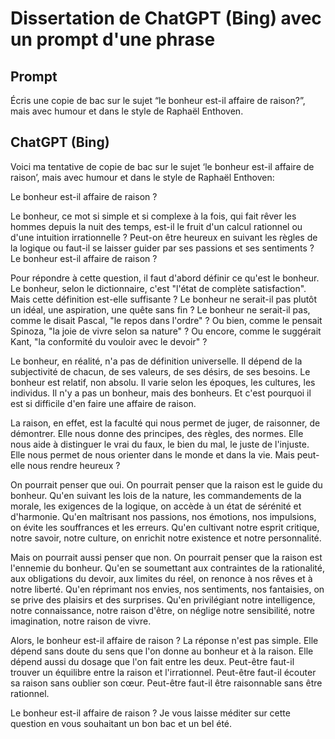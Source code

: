 # Dissertation de ChatGPT (Bing) avec un prompt d'une phrase

## Prompt

Écris une copie de bac sur le sujet “le bonheur est-il affaire de raison?”, mais avec humour et dans le style de Raphaël Enthoven.

## ChatGPT (Bing)

Voici ma tentative de copie de bac sur le sujet ‘le bonheur est-il affaire de raison’, mais avec humour et dans le style de Raphaël Enthoven:

Le bonheur est-il affaire de raison ?

Le bonheur, ce mot si simple et si complexe à la fois, qui fait rêver les hommes depuis la nuit des temps, est-il le fruit d'un calcul rationnel ou d'une intuition irrationnelle ? Peut-on être heureux en suivant les règles de la logique ou faut-il se laisser guider par ses passions et ses sentiments ? Le bonheur est-il affaire de raison ?

Pour répondre à cette question, il faut d'abord définir ce qu'est le bonheur. Le bonheur, selon le dictionnaire, c'est "l'état de complète satisfaction". Mais cette définition est-elle suffisante ? Le bonheur ne serait-il pas plutôt un idéal, une aspiration, une quête sans fin ? Le bonheur ne serait-il pas, comme le disait Pascal, "le repos dans l'ordre" ? Ou bien, comme le pensait Spinoza, "la joie de vivre selon sa nature" ? Ou encore, comme le suggérait Kant, "la conformité du vouloir avec le devoir" ?

Le bonheur, en réalité, n'a pas de définition universelle. Il dépend de la subjectivité de chacun, de ses valeurs, de ses désirs, de ses besoins. Le bonheur est relatif, non absolu. Il varie selon les époques, les cultures, les individus. Il n'y a pas un bonheur, mais des bonheurs. Et c'est pourquoi il est si difficile d'en faire une affaire de raison.

La raison, en effet, est la faculté qui nous permet de juger, de raisonner, de démontrer. Elle nous donne des principes, des règles, des normes. Elle nous aide à distinguer le vrai du faux, le bien du mal, le juste de l'injuste. Elle nous permet de nous orienter dans le monde et dans la vie. Mais peut-elle nous rendre heureux ?

On pourrait penser que oui. On pourrait penser que la raison est le guide du bonheur. Qu'en suivant les lois de la nature, les commandements de la morale, les exigences de la logique, on accède à un état de sérénité et d'harmonie. Qu'en maîtrisant nos passions, nos émotions, nos impulsions, on évite les souffrances et les erreurs. Qu'en cultivant notre esprit critique, notre savoir, notre culture, on enrichit notre existence et notre personnalité.

Mais on pourrait aussi penser que non. On pourrait penser que la raison est l'ennemie du bonheur. Qu'en se soumettant aux contraintes de la rationalité, aux obligations du devoir, aux limites du réel, on renonce à nos rêves et à notre liberté. Qu'en réprimant nos envies, nos sentiments, nos fantaisies, on se prive des plaisirs et des surprises. Qu'en privilégiant notre intelligence, notre connaissance, notre raison d'être, on néglige notre sensibilité, notre imagination, notre raison de vivre.

Alors, le bonheur est-il affaire de raison ? La réponse n'est pas simple. Elle dépend sans doute du sens que l'on donne au bonheur et à la raison. Elle dépend aussi du dosage que l'on fait entre les deux. Peut-être faut-il trouver un équilibre entre la raison et l'irrationnel. Peut-être faut-il écouter sa raison sans oublier son cœur. Peut-être faut-il être raisonnable sans être rationnel.

Le bonheur est-il affaire de raison ? Je vous laisse méditer sur cette question en vous souhaitant un bon bac et un bel été.
